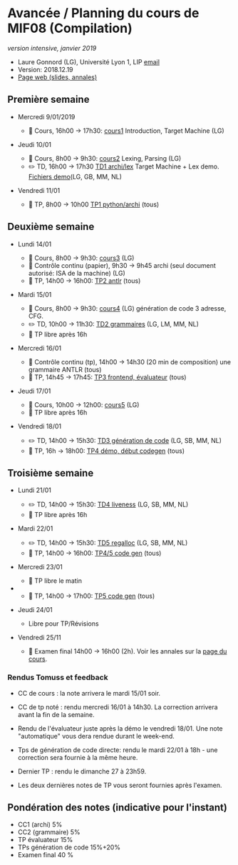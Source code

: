 # Avancée / Planning du cours de MIF08 (Compilation)
_version intensive, janvier 2019_

  * Laure Gonnord (LG), Université Lyon 1, LIP [email](mailto:laure.gonnord@ens-lyon.fr)
  * Version: 2018.12.19
  * [Page web (slides, annales)](http://laure.gonnord.org/pro/teaching/compilM1.html)

## Première semaine

  - Mercredi 9/01/2019
     - :book: Cours, 16h00 -> 17h30:
       [cours1](http://laure.gonnord.org/pro/teaching/MIF08_Compil1819/mif08_all_slides4p.pdf)
       Introduction, Target Machine (LG)
 
  - Jeudi 10/01
     - :book: Cours, 8h00 -> 9h30:
       [cours2](http://laure.gonnord.org/pro/teaching/MIF08_Compil1819/mif08_all_slides4p.pdf)
       Lexing, Parsing (LG)
	 - :pencil2: TD, 16h00 -> 17h30 [TD1
       archi/lex](http://laure.gonnord.org/pro/teaching/MIF08_Compil1819/cahier_exos_MIF08.pdf)
       Target Machine + Lex demo. [Fichiers demo](http://laure.gonnord.org/pro/teaching/MIF08_Compil1819/ANTLR-demolex.tgz)(LG, GB,
       MM, NL)
   
  - Vendredi 11/01
	 - :hammer: TP, 8h00 -> 10h00 [TP1 python/archi](http://laure.gonnord.org/pro/teaching/MIF08_Compil1819/mif08_tp1.pdf) (tous)

## Deuxième semaine

  - Lundi 14/01
    - :book: Cours, 8h00 -> 9h30:  [cours3](http://laure.gonnord.org/pro/teaching/MIF08_Compil1819/mif08_all_slides4p.pdf) (LG)
	- :mag_right: Contrôle continu (papier), 9h30 -> 9h45 archi (seul document
      autorisé: ISA de la machine) (LG)
    - :hammer: TP, 14h00 -> 16h00: [TP2 antlr](http://laure.gonnord.org/pro/teaching/MIF08_Compil1819/mif08_tp2.pdf) (tous)
  
  - Mardi 15/01
	- :book: Cours, 8h00 -> 9h30:
      [cours4](http://laure.gonnord.org/pro/teaching/MIF08_Compil1819/mif08_all_slides4p.pdf)
      (LG) génération de code 3 adresse, CFG.
    - :pencil2: TD, 10h00 -> 11h30: [TD2 grammaires](http://laure.gonnord.org/pro/teaching/MIF08_Compil1819/cahier_exos_MIF08.pdf) (LG, LM,
      MM, NL) 
	- :hammer: TP libre après 16h
	
  - Mercredi 16/01
	- :mag_right: Contrôle continu (tp), 14h00 -> 14h30 (20 min de composition) une grammaire
      ANTLR (tous)
    - :hammer: TP, 14h45 -> 17h45: [TP3 frontend, évaluateur](http://laure.gonnord.org/pro/teaching/MIF08_Compil1819/mif08_tp3.pdf) (tous)

  - Jeudi 17/01
  	- :book: Cours, 10h00 -> 12h00:  [cours5](http://laure.gonnord.org/pro/teaching/MIF08_Compil1819/mif08_all_slides4p.pdf) (LG)
	- :hammer: TP libre après 16h
	
  - Vendredi 18/01
    - :pencil2: TD, 14h00 -> 15h30: [TD3 génération de code](http://laure.gonnord.org/pro/teaching/MIF08_Compil1819/cahier_exos_MIF08.pdf) (LG, SB,
      MM, NL) 
    - :hammer: TP, 16h -> 18h00: [TP4 démo, début codegen](http://laure.gonnord.org/pro/teaching/MIF08_Compil1819/cahier_TP_MIF08.pdf) (tous)
    

## Troisième semaine

  - Lundi 21/01
    - :pencil2: TD, 14h00 -> 15h30: [TD4 liveness](http://laure.gonnord.org/pro/teaching/MIF08_Compil1819/cahier_exos_MIF08.pdf) (LG, SB,
      MM, NL) 
	- :hammer: TP libre après 16h
	
  - Mardi 22/01
	- :pencil2: TD, 14h00 -> 15h30: [TD5 regalloc](http://laure.gonnord.org/pro/teaching/MIF08_Compil1819/cahier_exos_MIF08.pdf) (LG, SB,
      MM, NL) 
	- :hammer: TP, 14h00 -> 16h00:  [TP4/5 code gen](http://laure.gonnord.org/pro/teaching/MIF08_Compil1819/cahier_TP_MIF08.pdf) (tous)

  - Mercredi 23/01
	- :hammer: TP libre le matin
- 	- :hammer: TP, 14h00 -> 17h00:  [TP5 code gen](http://laure.gonnord.org/pro/teaching/MIF08_Compil1819/cahier_TP_MIF08.pdf) (tous)

  - Jeudi 24/01
	- Libre pour TP/Révisions

  - Vendredi 25/11
	- :mag_right: Examen final 14h00 -> 16h00 (2h). Voir les annales sur la [page du
      cours](http://laure.gonnord.org/pro/teaching/compilM1.html).


### Rendus Tomuss et feedback

  - CC de cours : la note arrivera le mardi 15/01 soir.
  
  - CC de tp noté : rendu mercredi 16/01 à 14h30. La correction
    arrivera avant la fin de la semaine.

  - Rendu de l'évaluateur juste après la démo le vendredi 18/01. Une
    note "automatique" vous dera rendue durant le week-end.

  - Tps de génération de code directe: rendu le mardi 22/01 à 18h - une
    correction sera fournie à la même heure. 
	
  - Dernier TP : rendu le dimanche 27 à 23h59.
  
  - Les deux dernières notes de TP vous seront fournies après l'examen.

## Pondération des notes (indicative pour l'instant)
  - CC1 (archi) 5%
  - CC2 (grammaire) 5%
  - TP évaluateur 15%
  - TPs génération de code 15%+20%
  - Examen final 40 %
